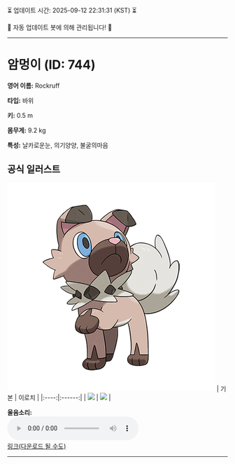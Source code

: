 
⏳ 업데이트 시간: 2025-09-12 22:31:31 (KST) ⏳

🤖 자동 업데이트 봇에 의해 관리됩니다! 🤖

---

# 암멍이 (ID: 744)
**영어 이름:** Rockruff

**타입:** 바위

**키:** 0.5 m

**몸무게:** 9.2 kg

**특성:** 날카로운눈, 의기양양, 불굴의마음

## 공식 일러스트
![](https://raw.githubusercontent.com/PokeAPI/sprites/master/sprites/pokemon/other/official-artwork/744.png)
| 기본 | 이로치 |
|:----:|:------:|
| <img src="http://play.pokemonshowdown.com/sprites/ani/rockruff.gif" width="200"> | <img src="http://play.pokemonshowdown.com/sprites/ani-shiny/rockruff.gif" width="200"> |

**울음소리:**<br><audio controls src="https://raw.githubusercontent.com/PokeAPI/cries/main/cries/pokemon/latest/744.ogg"></audio><br> [링크(다운로드 될 수도)](https://raw.githubusercontent.com/PokeAPI/cries/main/cries/pokemon/latest/744.ogg)


---
